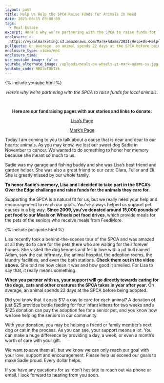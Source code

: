 ```yaml
---
layout: post
title: Help Us Help the SPCA Raise Funds for Animals in Need
date: 2021-06-15 09:00:00
tags:
  - Real Estate
excerpt: Here’s why we’re partnering with the SPCA to raise funds for local animals.
enclosure: >-
  https://vyralmarketing.s3.amazonaws.com/Mark+Adams/2021/Help+Us+Help+the+SPCA+Raise+Funds+for+Animals+in+Need.mp4
pullquote: On average, an animal spends 22 days at the SPCA before being adopted.
enclosure_type: video/mp4
enclosure_time:
use_youtube_image: false
youtube_alternate_image: /uploads/meals-on-wheels-yt-mark-adams-ss.jpg
youtube_code: 9BGtoTDbTzk
---
```

{% include youtube.html %}

<p style="text-align:center;"><em>Here’s why we’re partnering with the SPCA to raise funds for local animals.</em></p>

<center>&nbsp;<p><strong>Here are our fundraising pages with our stories and links to donate:</strong></p><p><a target="_blank" rel="noopener" href="https://support.richmondspca.org/fundraiser/3204757">Lisa&rsquo;s Page</a></p><p><a target="_blank" rel="noopener" href="https://support.richmondspca.org/fundraiser/3197713">Mark&rsquo;s Page</a></p></center>

Today I am coming to you to talk about a cause that is near and dear to our hearts: animals. As you may know, we lost our sweet dog Sadie in November to cancer. We wanted to do something to honor her memory because she meant so much to us.&nbsp;

Sadie was my garage and fishing buddy and she was Lisa’s best friend and garden helper. She was also a great friend to our cats: Clara, Fuller and Eli. She is greatly missed by our whole family.

**To honor Sadie’s memory, Lisa and I decided to take part in the SPCA’s Over the Edge challenge and raise funds for the animals they care for.**

Supporting the SPCA is a natural fit for us, but we really need your help and encouragement to reach our goals. You’ve always helped us support pet causes in a big way. **Since 2009, you’ve donated around 15,000 pounds of pet food to our Meals on Wheels pet food drives**, which provide meals for the pets of the seniors who receive meals from FeedMore.

{% include pullquote.html %}

Lisa recently took a behind-the-scenes tour of the SPCA and was amazed at all they do to care for the pets there who are waiting for their forever homes. She visited the dog kennels and fell in love with a pit bull named Adam, saw the cat infirmary, the animal hospital, the adoption rooms, the laundry facilities, and even the bath stations. **Check them out in the video above.** She told me how clean it was and how good it smelled. For Lisa to say that, it really means something.

**When you partner with us, your support will go directly towards caring for the dogs, cats and other creatures the SPCA takes in year after year.** On average, an animal spends 22 days at the SPCA before being adopted.

Did you know that it costs $17 a day to care for each animal? A donation of just $25 provides bottle feeding for four infant kittens for two weeks and a $125 donation can pay the adoption fee for a senior pet, and you know how we love helping the seniors in our community.

With your donation, you may be helping a friend or family member’s next dog or cat in the process. As you can see, your support means a lot. You can make a huge difference by providing a day, a week, or even a month’s worth of care with your gift.&nbsp;

We want to save them all, but we know we can only reach our goal with your love, support and encouragement. Please help us exceed our goals to make Sadie proud. Every dollar helps.

If you have any questions for us, don’t hesitate to reach out via phone or email. I look forward to hearing from you soon.
